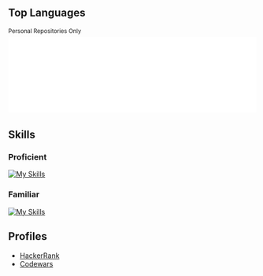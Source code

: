 <!-- TODO: https://docs.github.com/en/actions/monitoring-and-troubleshooting-workflows/monitoring-workflows/adding-a-workflow-status-badge -->
## Top Languages
<sup>Personal Repositories Only</sup>  
![Metrics](/github-metrics.svg)  
<!-- Playground: https://metrics.lecoq.io -->

## Skills
### Proficient
[![My Skills](https://skillicons.dev/icons?i=go,postgres,bash,html,css,wordpress,vscode,cloudflare&perline=8)](https://github.com/JonVojtush)

### Familiar
[![My Skills](https://skillicons.dev/icons?i=md,js,jquery,python,sass,wasm,bootstrap,regex,docker,gcp,php,debian&perline=8)](https://github.com/JonVojtush)

## Profiles
* [HackerRank](https://hackerrank.com/profile/jonathanvojtush)
* [Codewars](https://codewars.com/users/JonathanVojtush)

<!--
  ### Future
  [![My Skills](https://skillicons.dev/icons?i=git,ts,react,azure,nextjs,graphql,nodejs,githubactions,kali,postman,pytorch,tensorflow,sqlite,nginx&perline=9)](https://github.com/JonVojtush)

  ### Familiar (Archived)
  [![My Skills](https://skillicons.dev/icons?i=django,mysql,github,raspberrypi&perline=8)](https://github.com/JonVojtush)
-->

<!--
  ### Check out some software...
  - ✅ [programs](https://github.com/stars/JonVojtush/lists/programs-i-use) that I'm using.
  - ✅ [resources](https://github.com/stars/JonVojtush/lists/software-extensions-i-use) that I'm using.
  - 💡 [I'm interested in trying](https://github.com/stars/JonVojtush/lists/interested-in).
  - 🗂️ [I've tried & may revisit](https://github.com/stars/JonVojtush/lists/archives).
  - 🧾 in [curated lists & cheatsheets](https://github.com/stars/JonVojtush/lists/lists-cheat-sheets).
-->
